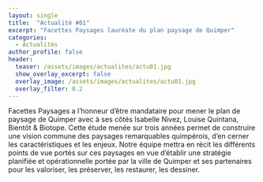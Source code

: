 ```yaml
---
layout: single
title:  "Actualité #01"
excerpt: "Facettes Paysages lauréate du plan paysage de Quimper"
categories:
  - Actualités
author_profile: false
header:
  teaser: /assets/images/actualites/actu01.jpg
  show_overlay_excerpt: false
  overlay_image: /assets/images/actualites/actu01.jpg
  overlay_filter: 0.2
---
```


Facettes Paysages a l’honneur d’être mandataire pour mener le plan de paysage de Quimper avec à ses côtés Isabelle Nivez, Louise Quintana, Bientôt & Biotope. Cette étude menée sur trois années permet de construire une vision commune des paysages remarquables quimpérois, d’en cerner les caractéristiques et les enjeux. Notre équipe mettra en récit les différents points de vue portés sur ces paysages en vue d’établir une stratégie planifiée et opérationnelle portée par la ville de Quimper et ses partenaires pour les valoriser, les préserver, les restaurer, les dessiner. 